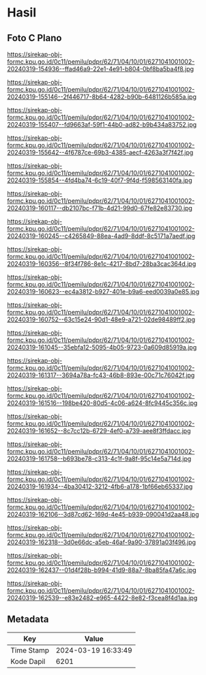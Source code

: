 # Hasil

## Foto C Plano

https://sirekap-obj-formc.kpu.go.id/0c11/pemilu/pdpr/62/71/04/10/01/6271041001002-20240319-154936--ffad46a9-22e1-4e91-b804-0bf8ba5ba4f8.jpg

https://sirekap-obj-formc.kpu.go.id/0c11/pemilu/pdpr/62/71/04/10/01/6271041001002-20240319-155146--2f446717-8b64-4282-b90b-6481126b585a.jpg

https://sirekap-obj-formc.kpu.go.id/0c11/pemilu/pdpr/62/71/04/10/01/6271041001002-20240319-155407--fd9663af-59f1-44b0-ad82-b9b434a83752.jpg

https://sirekap-obj-formc.kpu.go.id/0c11/pemilu/pdpr/62/71/04/10/01/6271041001002-20240319-155642--4f6787ce-69b3-4385-aecf-4263a3f7f42f.jpg

https://sirekap-obj-formc.kpu.go.id/0c11/pemilu/pdpr/62/71/04/10/01/6271041001002-20240319-155854--4fd4ba74-6c19-40f7-9f4d-f598563140fa.jpg

https://sirekap-obj-formc.kpu.go.id/0c11/pemilu/pdpr/62/71/04/10/01/6271041001002-20240319-160117--db2107bc-f71b-4d21-99d0-67fe82e83730.jpg

https://sirekap-obj-formc.kpu.go.id/0c11/pemilu/pdpr/62/71/04/10/01/6271041001002-20240319-160245--c4265849-88ea-4ad9-8ddf-8c5171a7aedf.jpg

https://sirekap-obj-formc.kpu.go.id/0c11/pemilu/pdpr/62/71/04/10/01/6271041001002-20240319-160356--8f34f786-8e1c-4217-8bd7-28ba3cac364d.jpg

https://sirekap-obj-formc.kpu.go.id/0c11/pemilu/pdpr/62/71/04/10/01/6271041001002-20240319-160623--ec4a3812-b927-401e-b9a6-eed0039a0e85.jpg

https://sirekap-obj-formc.kpu.go.id/0c11/pemilu/pdpr/62/71/04/10/01/6271041001002-20240319-160752--63c15e24-90d1-48e9-a721-02de98489ff2.jpg

https://sirekap-obj-formc.kpu.go.id/0c11/pemilu/pdpr/62/71/04/10/01/6271041001002-20240319-161045--35ebfa12-5095-4b05-9723-0a609d85919a.jpg

https://sirekap-obj-formc.kpu.go.id/0c11/pemilu/pdpr/62/71/04/10/01/6271041001002-20240319-161317--3694a78a-fc43-46b8-893e-00c71c76042f.jpg

https://sirekap-obj-formc.kpu.go.id/0c11/pemilu/pdpr/62/71/04/10/01/6271041001002-20240319-161516--198be420-80d5-4c06-a624-8fc9445c356c.jpg

https://sirekap-obj-formc.kpu.go.id/0c11/pemilu/pdpr/62/71/04/10/01/6271041001002-20240319-161652--8c7cc12b-6729-4ef0-a739-aee8f3ffdacc.jpg

https://sirekap-obj-formc.kpu.go.id/0c11/pemilu/pdpr/62/71/04/10/01/6271041001002-20240319-161758--b693be78-c313-4c1f-9a8f-95c14e5a714d.jpg

https://sirekap-obj-formc.kpu.go.id/0c11/pemilu/pdpr/62/71/04/10/01/6271041001002-20240319-161934--4ba30412-3212-4fb6-a178-1bf66eb65337.jpg

https://sirekap-obj-formc.kpu.go.id/0c11/pemilu/pdpr/62/71/04/10/01/6271041001002-20240319-162106--3d87cd62-169d-4e45-b939-090041d2aa48.jpg

https://sirekap-obj-formc.kpu.go.id/0c11/pemilu/pdpr/62/71/04/10/01/6271041001002-20240319-162318--3d0e66dc-a5eb-46af-9a90-37891a03f496.jpg

https://sirekap-obj-formc.kpu.go.id/0c11/pemilu/pdpr/62/71/04/10/01/6271041001002-20240319-162437--01d4f28b-b994-41d9-88a7-8ba85fa47a6c.jpg

https://sirekap-obj-formc.kpu.go.id/0c11/pemilu/pdpr/62/71/04/10/01/6271041001002-20240319-162539--e83e2482-e965-4422-8e82-f3cea8f4d1aa.jpg


## Metadata

| Key        | Value               |
| ---------- | ------------------- |
| Time Stamp | 2024-03-19 16:33:49 |
| Kode Dapil | 6201                |



